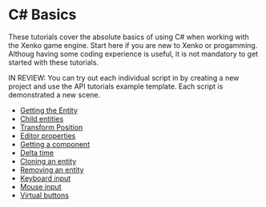 # C# Basics
These tutorials cover the absolute basics of using C# when working with the Xenko game engine. Start here if you are new to Xenko or progamming. Althoug having some coding experience is useful, it is not mandatory to get started with these tutorials.

IN REVIEW: You can try out each individual script in by creating a new project and use the API tutorials example template. Each script is demonstrated a new scene.

* [Getting the Entity](entity.md)
* [Child entities](childentities.md)
* [Transform Position](transformPosition.md) 
* [Editor properties](editorProperties.md) 
* [Getting a component](getComponent.md) 
* [Delta time](deltaTime.md) 
* [Cloning an entity](cloningEntities.md) 
* [Removing an entity](removeEntities.md) 
* [Keyboard input](keyboardInput.md) 
* [Mouse input](mouseInput.md) 
* [Virtual buttons](virtualButtons.md)